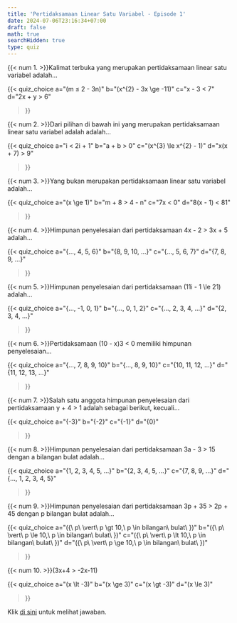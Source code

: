 ```yaml
---
title: 'Pertidaksamaan Linear Satu Variabel - Episode 1'
date: 2024-07-06T23:16:34+07:00
draft: false
math: true
searchHidden: true
type: quiz
---
```


{{< num 1. >}}Kalimat terbuka yang merupakan pertidaksamaan linear satu variabel adalah...

{{<
quiz_choice
  a="\(m ≤ 2 - 3n\)" 
  b="\(x^{2} - 3x \ge -11\)"
  c="x - 3 < 7"
  d="2x + y > 6"
>}}

{{< num 2. >}}Dari pilihan di bawah ini yang merupakan pertidaksamaan linear satu variabel adalah adalah...

{{<
quiz_choice
  a="i < 2i + 1" 
  b="a + b > 0"
  c="\(x^{3} \le x^{2} - 1\)"
  d="x(x + 7) > 9"
>}}

{{< num 3. >}}Yang bukan merupakan pertidaksamaan linear satu variabel adalah...

{{<
quiz_choice
  a="\(x \ge 1\)" 
  b="m + 8 > 4 - n"
  c="7x < 0"
  d="8(x - 1) < 81"
>}}

{{< num 4. >}}Himpunan penyelesaian dari pertidaksamaan 4x - 2 > 3x + 5 adalah...

{{<
quiz_choice
  a="{..., 4, 5, 6}" 
  b="{8, 9, 10, ...}"
  c="{..., 5, 6, 7}"
  d="{7, 8, 9, ...}"
>}}

{{< num 5. >}}Himpunan penyelesaian dari pertidaksamaan \(11i - 1 \le 21\) adalah...

{{<
quiz_choice
  a="{..., -1, 0, 1}" 
  b="{..., 0, 1, 2}"
  c="{..., 2, 3, 4, ...}"
  d="{2, 3, 4, ...}"
>}}

{{< num 6. >}}Pertidaksamaan (10 - x)3 < 0 memiliki himpunan penyelesaian...

{{<
quiz_choice
  a="{..., 7, 8, 9, 10}" 
  b="{..., 8, 9, 10}"
  c="{10, 11, 12, ...}"
  d="{11, 12, 13, ...}"
>}}

{{< num 7. >}}Salah satu anggota himpunan penyelesaian dari pertidaksamaan y + 4 > 1 adalah
sebagai berikut, kecuali...

{{<
quiz_choice
  a="{-3}" 
  b="{-2}"
  c="{-1}"
  d="{0}"
>}}

{{< num 8. >}}Himpunan penyelesaian dari pertidaksamaan 3a - 3 > 15 dengan a bilangan
bulat adalah...

{{<
quiz_choice
  a="{1, 2, 3, 4, 5, ...}" 
  b="{2, 3, 4, 5, ...}"
  c="{7, 8, 9, ...}"
  d="{..., 1, 2, 3, 4, 5}"
>}}

{{< num 9. >}}Himpunan penyelesaian dari pertidaksamaan 3p + 35 > 2p + 45 dengan p
bilangan bulat adalah...

{{<
quiz_choice
  a="\(\{\ p\ \vert\ p \gt 10,\ p \in bilangan\ bulat\ \}\)" 
  b="\(\{\ p\ \vert\ p \le 10,\ p \in bilangan\ bulat\ \}\)"
  c="\(\{\ p\ \vert\ p \lt 10,\ p \in bilangan\ bulat\ \}\)"
  d="\(\{\ p\ \vert\ p \ge 10,\ p \in bilangan\ bulat\ \}\)"
>}}

{{< num 10. >}}\(3x+4 > -2x-11\)

{{<
quiz_choice
  a="\(x \lt -3\)" 
  b="\(x \ge 3\)"
  c="\(x \gt -3\)"
  d="\(x \le 3\)"
>}}


Klik [di sini](/id/mahad_answers/774616bd-7be7-4e28-a57a-771275b0ff6b/) untuk melihat jawaban.
